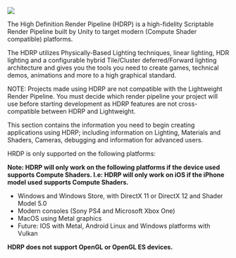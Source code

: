 
![](https://blogs.unity3d.com/wp-content/uploads/2018/01/image2.jpg)

The High Definition Render Pipeline (HDRP) is a high-fidelity Scriptable Render Pipeline built by Unity to target modern (Compute Shader compatible) platforms.

The HDRP utilizes Physically-Based Lighting techniques, linear lighting, HDR lighting and a configurable hybrid Tile/Cluster deferred/Forward lighting architecture and gives you the tools you need to create games, technical demos, animations and more to a high graphical standard. 

NOTE: Projects made using HDRP are not compatible with the Lightweight Render Pipeline. You must decide which render pipeline your project will use before starting development as HDRP features are not cross-compatible between HDRP and Lightweight. 

This section contains the information you need to begin creating applications using HDRP; including information on Lighting, Materials and Shaders, Cameras, debugging and information for advanced users.

HRDP is only supported on the following platforms: 

__Note: HDRP will only work on the following platforms if the device used supports Compute Shaders. I.e: HDRP will only work on iOS if the iPhone model used supports Compute Shaders.__

* Windows and Windows Store, with DirectX 11 or DirectX 12 and Shader Model 5.0
* Modern consoles (Sony PS4 and Microsoft Xbox One)
* MacOS using Metal graphics
* Future: IOS with Metal, Android Linux and Windows platforms with Vulkan

__HDRP does not support OpenGL or OpenGL ES devices.__
